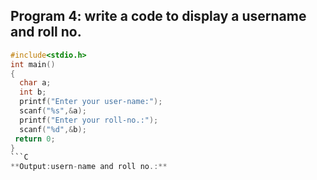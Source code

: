 ## Program 4: write a code to display a username and roll no.
```C
#include<stdio.h>
int main()
{
  char a;
  int b;
  printf("Enter your user-name:");
  scanf("%s",&a);
  printf("Enter your roll-no.:");
  scanf("%d",&b);
 return 0;
}
```C
**Output:usern-name and roll no.:**
